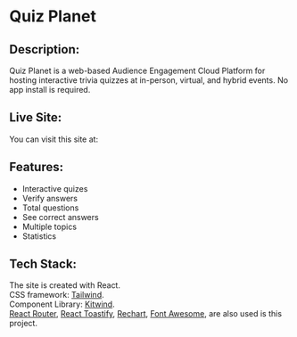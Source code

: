 # Quiz Planet

## Description:

Quiz Planet is a web-based Audience Engagement Cloud Platform for hosting interactive trivia quizzes at in-person, virtual, and hybrid events. No app install is required.

## Live Site:

You can visit this site at:

## Features:

<ul>
    <li>Interactive quizes</li>
    <li>Verify answers</li>
    <li>Total questions</li>
    <li>See correct answers</li>
    <li>Multiple topics</li>
    <li>Statistics</li>
</ul>

## Tech Stack:

The site is created with React.\
CSS framework: [Tailwind](https://tailwindcss.com/).\
Component Library: [Kitwind](https://kitwind.io/).\
[React Router](https://reactrouter.com/en/main),
[React Toastify](https://www.npmjs.com/package/react-toastify),
[Rechart](https://recharts.org/en-US/),
[Font Awesome](https://fontawesome.com/),
are also used is this project.
